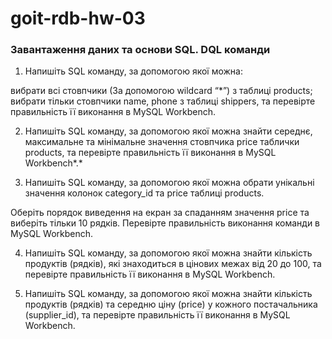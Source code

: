 # goit-rdb-hw-03

### Завантаження даних та основи SQL. DQL команди

1. Напишіть SQL команду, за допомогою якої можна:

вибрати всі стовпчики (За допомогою wildcard “\*”) з таблиці products;
вибрати тільки стовпчики name, phone з таблиці shippers,
та перевірте правильність її виконання в MySQL Workbench.

2. Напишіть SQL команду, за допомогою якої можна знайти середнє, максимальне та мінімальне значення стовпчика price таблички products, та перевірте правильність її виконання в MySQL Workbench*.*

3. Напишіть SQL команду, за допомогою якої можна обрати унікальні значення колонок category_id та price таблиці products.

Оберіть порядок виведення на екран за спаданням значення price та виберіть тільки 10 рядків. Перевірте правильність виконання команди в MySQL Workbench.

4. Напишіть SQL команду, за допомогою якої можна знайти кількість продуктів (рядків), які знаходиться в цінових межах від 20 до 100, та перевірте правильність її виконання в MySQL Workbench.

5. Напишіть SQL команду, за допомогою якої можна знайти кількість продуктів (рядків) та середню ціну (price) у кожного постачальника (supplier_id), та перевірте правильність її виконання в MySQL Workbench.
